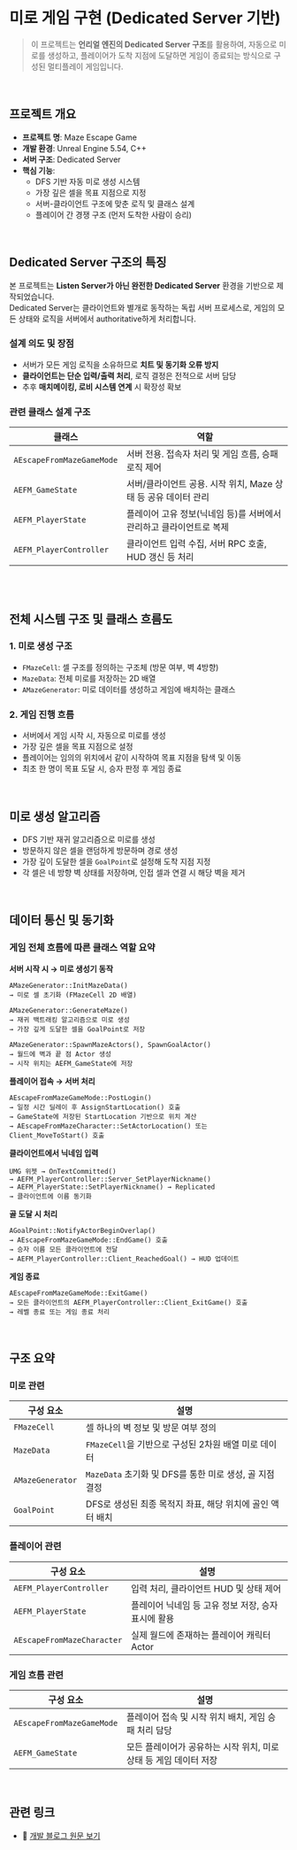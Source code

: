 # 미로 게임 구현 (Dedicated Server 기반)

> 이 프로젝트는 **언리얼 엔진의 Dedicated Server 구조**를 활용하여, 자동으로 미로를 생성하고, 플레이어가 도착 지점에 도달하면 게임이 종료되는 방식으로 구성된 멀티플레이 게임입니다.

<br>

## 프로젝트 개요

- **프로젝트 명**: Maze Escape Game
- **개발 환경**: Unreal Engine 5.54, C++
- **서버 구조**: Dedicated Server
- **핵심 기능**:
  - DFS 기반 자동 미로 생성 시스템
  - 가장 깊은 셀을 목표 지점으로 지정
  - 서버-클라이언트 구조에 맞춘 로직 및 클래스 설계
  - 플레이어 간 경쟁 구조 (먼저 도착한 사람이 승리)
 
<br>

## Dedicated Server 구조의 특징

본 프로젝트는 **Listen Server가 아닌 완전한 Dedicated Server** 환경을 기반으로 제작되었습니다.  
Dedicated Server는 클라이언트와 별개로 동작하는 독립 서버 프로세스로, 게임의 모든 상태와 로직을 서버에서 authoritative하게 처리합니다.

### 설계 의도 및 장점
- 서버가 모든 게임 로직을 소유하므로 **치트 및 동기화 오류 방지**
- **클라이언트는 단순 입력/출력 처리**, 로직 결정은 전적으로 서버 담당
- 추후 **매치메이킹, 로비 시스템 연계** 시 확장성 확보

### 관련 클래스 설계 구조
| 클래스 | 역할 |
|--------|------|
| `AEscapeFromMazeGameMode` | 서버 전용. 접속자 처리 및 게임 흐름, 승패 로직 제어 |
| `AEFM_GameState` | 서버/클라이언트 공용. 시작 위치, Maze 상태 등 공유 데이터 관리 |
| `AEFM_PlayerState` | 플레이어 고유 정보(닉네임 등)를 서버에서 관리하고 클라이언트로 복제 |
| `AEFM_PlayerController` | 클라이언트 입력 수집, 서버 RPC 호출, HUD 갱신 등 처리 |

<br>

<br>

## 전체 시스템 구조 및 클래스 흐름도

### 1. 미로 생성 구조
- `FMazeCell`: 셀 구조를 정의하는 구조체 (방문 여부, 벽 4방향)
- `MazeData`: 전체 미로를 저장하는 2D 배열
- `AMazeGenerator`: 미로 데이터를 생성하고 게임에 배치하는 클래스

### 2. 게임 진행 흐름
- 서버에서 게임 시작 시, 자동으로 미로를 생성
- 가장 깊은 셀을 목표 지점으로 설정
- 플레이어는 임의의 위치에서 같이 시작하여 목표 지점을 탐색 및 이동
- 최초 한 명이 목표 도달 시, 승자 판정 후 게임 종료

<br>

## 미로 생성 알고리즘

- DFS 기반 재귀 알고리즘으로 미로를 생성
- 방문하지 않은 셀을 랜덤하게 방문하며 경로 생성
- 가장 깊이 도달한 셀을 `GoalPoint`로 설정해 도착 지점 지정
- 각 셀은 네 방향 벽 상태를 저장하며, 인접 셀과 연결 시 해당 벽을 제거

<br>

## 데이터 통신 및 동기화

### 게임 전체 흐름에 따른 클래스 역할 요약

**서버 시작 시 → 미로 생성기 동작**

```
AMazeGenerator::InitMazeData()
→ 미로 셀 초기화 (FMazeCell 2D 배열)

AMazeGenerator::GenerateMaze()
→ 재귀 백트래킹 알고리즘으로 미로 생성
→ 가장 깊게 도달한 셀을 GoalPoint로 저장

AMazeGenerator::SpawnMazeActors(), SpawnGoalActor()
→ 월드에 벽과 끝 점 Actor 생성
→ 시작 위치는 AEFM_GameState에 저장
```

**플레이어 접속 → 서버 처리**

```
AEscapeFromMazeGameMode::PostLogin()
→ 일정 시간 딜레이 후 AssignStartLocation() 호출
→ GameState에 저장된 StartLocation 기반으로 위치 계산
→ AEscapeFromMazeCharacter::SetActorLocation() 또는 Client_MoveToStart() 호출
```

**클라이언트에서 닉네임 입력**

```
UMG 위젯 → OnTextCommitted()
→ AEFM_PlayerController::Server_SetPlayerNickname()
→ AEFM_PlayerState::SetPlayerNickname() → Replicated
→ 클라이언트에 이름 동기화
```

**골 도달 시 처리**

```
AGoalPoint::NotifyActorBeginOverlap()
→ AEscapeFromMazeGameMode::EndGame() 호출
→ 승자 이름 모든 클라이언트에 전달
→ AEFM_PlayerController::Client_ReachedGoal() → HUD 업데이트
```

**게임 종료**

```
AEscapeFromMazeGameMode::ExitGame()
→ 모든 클라이언트의 AEFM_PlayerController::Client_ExitGame() 호출
→ 레벨 종료 또는 게임 종료 처리
```

<br>

## 구조 요약

### 미로 관련
| 구성 요소 | 설명 |
|-----------|------|
| `FMazeCell` | 셀 하나의 벽 정보 및 방문 여부 정의 |
| `MazeData` | `FMazeCell`을 기반으로 구성된 2차원 배열 미로 데이터 |
| `AMazeGenerator` | `MazeData` 초기화 및 DFS를 통한 미로 생성, 골 지점 결정 |
| `GoalPoint` | DFS로 생성된 최종 목적지 좌표, 해당 위치에 골인 액터 배치 |

### 플레이어 관련
| 구성 요소 | 설명 |
|-----------|------|
| `AEFM_PlayerController` | 입력 처리, 클라이언트 HUD 및 상태 제어 |
| `AEFM_PlayerState` | 플레이어 닉네임 등 고유 정보 저장, 승자 표시에 활용 |
| `AEscapeFromMazeCharacter` | 실제 월드에 존재하는 플레이어 캐릭터 Actor |

### 게임 흐름 관련
| 구성 요소 | 설명 |
|-----------|------|
| `AEscapeFromMazeGameMode` | 플레이어 접속 및 시작 위치 배치, 게임 승패 처리 담당 |
| `AEFM_GameState` | 모든 플레이어가 공유하는 시작 위치, 미로 상태 등 게임 데이터 저장 |

<br>

## 관련 링크

- 🔗 [개발 블로그 원문 보기](https://dong-grae.tistory.com/206)
